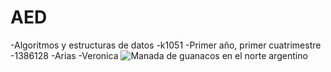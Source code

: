 # AED
-Algoritmos y estructuras de datos
-k1051
-Primer año, primer cuatrimestre
-1386128
-Arias
-Veronica
![Manada de guanacos en el norte argentino](https://www.viajejet.com/wp-content/viajes/el-florido-jardin-publico-de-boston-massachusetts.jpg)
